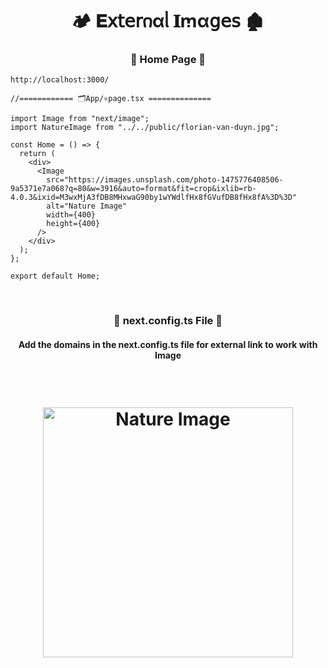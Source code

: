 <h1  align="center" > 🏕️ 𝐄𝗑𝗍𝖾𝗋𐓣αᥣ 𝚰ꭑα𝗀𝖾𝗌 🏚️</h1>

<h3 align="center" > 🐇 Home Page  🦚</h3>

```dash
http://localhost:3000/
```

```TSX
//============ 🗂️App/⚛️page.tsx ============== 

import Image from "next/image";
import NatureImage from "../../public/florian-van-duyn.jpg";

const Home = () => {
  return (
    <div>
      <Image
        src="https://images.unsplash.com/photo-1475776408506-9a5371e7a068?q=80&w=3916&auto=format&fit=crop&ixlib=rb-4.0.3&ixid=M3wxMjA3fDB8MHxwaG90by1wYWdlfHx8fGVufDB8fHx8fA%3D%3D"
        alt="Nature Image"
        width={400}
        height={400}
      />
    </div>
  );
};

export default Home;

```

</br>

<h3 align="center" > 🐇 next.config.ts File  🦚</h3>

<h4 align="center" > 

Add the domains in the next.config.ts file for external link to work with Image

</h4>

</br>

<h1 align="center" > 

<img
    src="https://images.unsplash.com/photo-1475776408506-9a5371e7a068?q=80&w=3916&auto=format&fit=crop&ixlib=rb-4.0.3&ixid=M3wxMjA3fDB8MHxwaG90by1wYWdlfHx8fGVufDB8fHx8fA%3D%3D"
    alt="Nature Image"
    width="400"
    height="400"
/>

</h1>